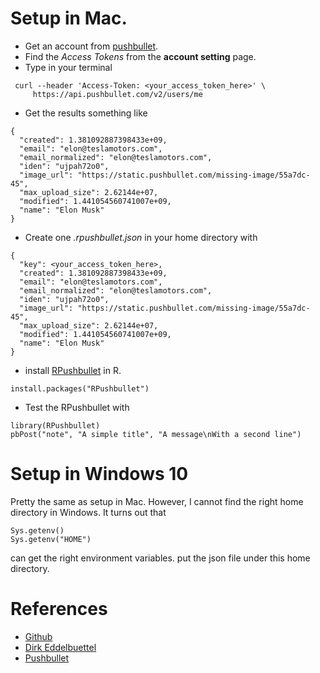 # Setup in Mac.
* Get an account from [pushbullet](https://www.pushbullet.com).
* Find the *Access Tokens* from the __account setting__ page.
* Type in your terminal 
```
 curl --header 'Access-Token: <your_access_token_here>' \
     https://api.pushbullet.com/v2/users/me 
```
* Get the results something like
```
{
  "created": 1.381092887398433e+09,
  "email": "elon@teslamotors.com",
  "email_normalized": "elon@teslamotors.com",
  "iden": "ujpah72o0",
  "image_url": "https://static.pushbullet.com/missing-image/55a7dc-45",
  "max_upload_size": 2.62144e+07,
  "modified": 1.441054560741007e+09,
  "name": "Elon Musk"
}
```
* Create one _.rpushbullet.json_ in your home directory with
```
{
  "key": <your_access_token_here>,
  "created": 1.381092887398433e+09,
  "email": "elon@teslamotors.com",
  "email_normalized": "elon@teslamotors.com",
  "iden": "ujpah72o0",
  "image_url": "https://static.pushbullet.com/missing-image/55a7dc-45",
  "max_upload_size": 2.62144e+07,
  "modified": 1.441054560741007e+09,
  "name": "Elon Musk"
}
```
* install [RPushbullet](http://dirk.eddelbuettel.com/code/rpushbullet.html) in R.
```
install.packages("RPushbullet")
```
* Test the RPushbullet with
```
library(RPushbullet)
pbPost("note", "A simple title", "A message\nWith a second line")
```

# Setup in Windows 10
Pretty the same as setup in Mac. However, I cannot find the right home directory in Windows. It turns out that
```
Sys.getenv()
Sys.getenv("HOME")
```
can get the right environment variables.
put the json file under this home directory.

# References
* [Github](https://github.com/eddelbuettel/rpushbullet)
* [Dirk Eddelbuettel](http://dirk.eddelbuettel.com/code/rpushbullet.html)
* [Pushbullet](https://www.pushbullet.com) 

